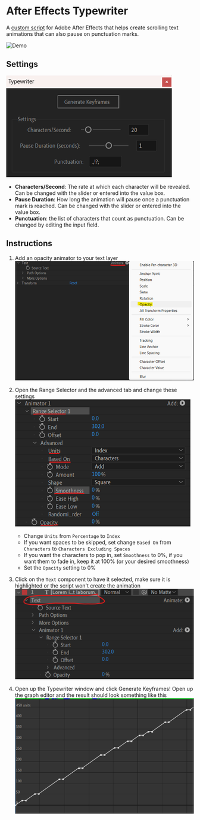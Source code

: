 # After Effects Typewriter
A [custom script](https://helpx.adobe.com/after-effects/using/scripts.html#:~:text=You%20can%20write%20your%20own,and%20testing%20your%20own%20scripts.) for Adobe After Effects that helps create scrolling text animations that can also pause on punctuation marks.


![Demo](/images/result.gif)


## Settings
![Settings](/images/typewriterdemo.png)

* **Characters/Second**: The rate at which each character will be revealed. Can be changed with the slider or entered into the value box.
* **Pause Duration**: How long the animation will pause once a punctuation mark is reached. Can be changed with the slider or entered into the value box.
* **Punctuation**: the list of characters that count as punctuation. Can be changed by editing the input field.

## Instructions
1. Add an opacity animator to your text layer ![Step 1](/images/addAnimateStep.png)
   
3. Open the Range Selector and the advanced tab and change these settings ![Step 2](/images/animateSettingsStep.png)
    * Change `Units` from `Percentage` to `Index`
    * If you want spaces to be skipped, set change `Based On` from `Characters` to `Characters Excluding Spaces`
    * If you want the characters to pop in, set `Smoothness` to 0%, if you want them to fade in, keep it at 100% (or your desired smoothness)
    * Set the `Opacity` setting to 0%
4. Click on the `Text` component to have it selected, make sure it is highlighted or the script won't create the animation ![Highlight](/images/highlightStep.png)
   
6. Open up the Typewriter window and click Generate Keyframes! Open up the graph editor and the result should look something like this ![Curves](/images/curves.png)


      
